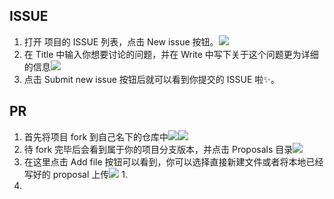## ISSUE
1. 打开 项目的 ISSUE 列表，点击 New issue 按钮。![](https://tva1.sinaimg.cn/large/e6c9d24ely1h1h9km0vb3j21gr0cbgn9.jpg)
2. 在 Title 中输入你想要讨论的问题，并在 Write 中写下关于这个问题更为详细的信息![](https://tva1.sinaimg.cn/large/e6c9d24ely1h1h9mt1mhzj21g60gzwgm.jpg)
3. 点击 Submit new issue 按钮后就可以看到你提交的 ISSUE 啦✨。

## PR
1. 首先将项目 fork 到自己名下的仓库中![](https://tva1.sinaimg.cn/large/e6c9d24ely1h1h9re2007j21g40k9acr.jpg)![](https://tva1.sinaimg.cn/large/e6c9d24ely1h1h9sxgbq2j21gc0f2tah.jpg)
2. 待 fork 完毕后会看到属于你的项目分支版本，并点击 Proposals 目录![](https://tva1.sinaimg.cn/large/e6c9d24ely1h1h9u4myjyj21g10ldwi1.jpg)
3. 在这里点击 Add file 按钮可以看到，你可以选择直接新建文件或者将本地已经写好的 proposal 上传![](https://tva1.sinaimg.cn/large/e6c9d24ely1h1h9xrrfskj21g40bndhe.jpg)
   1. 
4. 